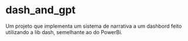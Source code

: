# dash_and_gpt
Um projeto que implementa um sistema de narrativa a um dashbord feito utilizando a lib dash, semelhante ao do PowerBi.
